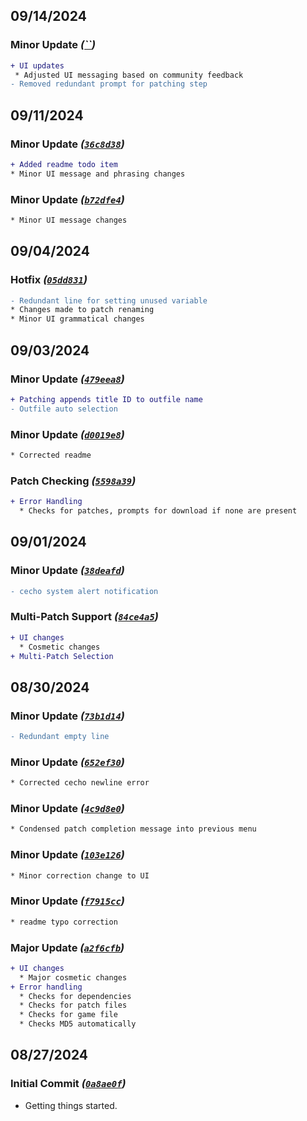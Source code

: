 ## 09/14/2024
###  Minor Update _([``]())_
```diff
+ UI updates
 * Adjusted UI messaging based on community feedback
- Removed redundant prompt for patching step
```

## 09/11/2024
### Minor Update _([`36c8d38`](https://github.com/MrMendelli/SME-Patcher/commit/36c8d38e5f0853aa6999ea0b150d6b04b5456a25))_
```diff
+ Added readme todo item
* Minor UI message and phrasing changes
```

### Minor Update _([`b72dfe4`](https://github.com/MrMendelli/SME-Patcher/commit/b72dfe4c755c6bc643c20b5dc92b7b11cd040d61))_
```diff
* Minor UI message changes
```

## 09/04/2024
### Hotfix _([`05dd831`](https://github.com/MrMendelli/SME-Patcher/commit/05dd8313e9965b461d2b8fd5e1d79034ed6def2a))_
```diff
- Redundant line for setting unused variable
* Changes made to patch renaming
* Minor UI grammatical changes
```

## 09/03/2024
### Minor Update _([`479eea8`](https://github.com/MrMendelli/SME-Patcher/commit/479eea8c3db93241a9a1249914fedd88cf2f2b72))_
```diff
+ Patching appends title ID to outfile name
- Outfile auto selection
```

### Minor Update _([`d0019e8`](https://github.com/MrMendelli/SME-Patcher/commit/d0019e80ab106e3117cbd9a157a1b9d390c2959d))_
```diff
* Corrected readme
```

### Patch Checking _([`5598a39`](https://github.com/MrMendelli/SME-Patcher/commit/5598a3904a7917997f6f47d6c20538c350baeea5))_
```diff
+ Error Handling
  * Checks for patches, prompts for download if none are present
```

## 09/01/2024
### Minor Update _([`38deafd`](https://github.com/MrMendelli/SME-Patcher/commit/38deafd6998fd570811b89f351555e8e2fdd49e8))_
```diff
- cecho system alert notification
```

### Multi-Patch Support _([`84ce4a5`](https://github.com/MrMendelli/SME-Patcher/commit/84ce4a59dcacb35a440628c7f911f85fea90e101))_
```diff
+ UI changes
  * Cosmetic changes
+ Multi-Patch Selection
```

## 08/30/2024
### Minor Update _([`73b1d14`](https://github.com/MrMendelli/SME-Patcher/commit/73b1d1466cb02b57be05d4dbac9493f1d6cfca38))_
```diff
- Redundant empty line
```

### Minor Update _([`652ef30`](https://github.com/MrMendelli/SME-Patcher/commit/652ef30b6b12467a0a11983e21c5a31793830019))_
```diff
* Corrected cecho newline error
```

### Minor Update _([`4c9d8e0`](https://github.com/MrMendelli/SME-Patcher/commit/4c9d8e0c17b49f6e29bf51cd820296b3348ea9cc))_
```diff
* Condensed patch completion message into previous menu
```

### Minor Update _([`103e126`](https://github.com/MrMendelli/SME-Patcher/commit/103e12618785f4956df8a029b28f14be3e84d338))_
```diff
* Minor correction change to UI
```

### Minor Update _([`f7915cc`](https://github.com/MrMendelli/SME-Patcher/commit/f7915cc02e67d97c360b981f28b64022d40d1e73))_
```diff
* readme typo correction
```

### Major Update _([`a2f6cfb`](https://github.com/MrMendelli/SME-Patcher/commit/a2f6cfbca81515aab40771159dbbf94f410382c4))_
```diff
+ UI changes
  * Major cosmetic changes
+ Error handling
  * Checks for dependencies
  * Checks for patch files
  * Checks for game file
  * Checks MD5 automatically
```

## 08/27/2024
### Initial Commit _([`0a8ae0f`](https://github.com/MrMendelli/SME-Patcher/commit/0a8ae0f95d57647f31cfcdca1a6c8d1dd2d25b97))_
* Getting things started.

